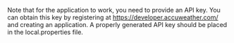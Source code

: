 Note that for the application to work, you need to provide an API key. 
You can obtain this key by registering at https://developer.accuweather.com/ and creating an application. 
A properly generated API key should be placed in the local.properties file.
